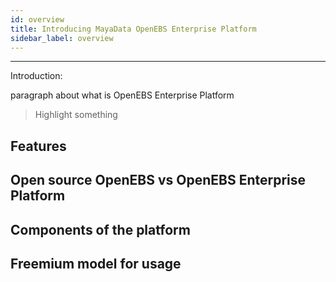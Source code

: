 ```yaml
---
id: overview
title: Introducing MayaData OpenEBS Enterprise Platform
sidebar_label: overview
---
```


------

Introduction:

paragraph about what is OpenEBS Enterprise Platform



> Highlight something

## Features 





## Open source OpenEBS vs OpenEBS Enterprise Platform



## Components of the platform



## Freemium model for usage







